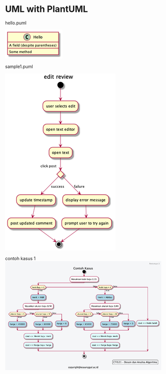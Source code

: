 # UML with PlantUML

hello.puml

![hello.puml](../docs/diagrams/out/__WorkspaceFolder__/uml/hello/hello.png)


sample1.puml

![sample1.puml](../docs/diagrams/out/__WorkspaceFolder__/uml/sample1/sample1.png)

contoh kasus 1
![sample1.puml](../docs/diagrams/out/__WorkspaceFolder__/uml/pertemuan3/kasus1/kasus1.png)